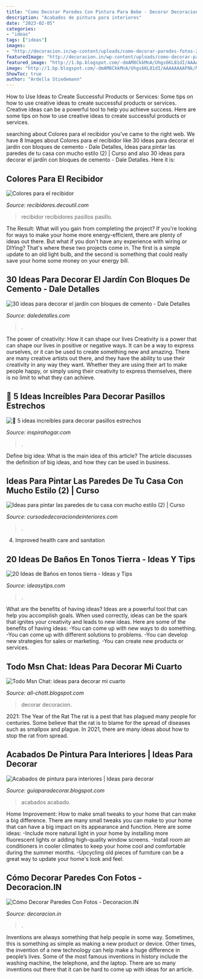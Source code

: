 ```yaml
---
title: "Como Decorar Paredes Con Pintura Para Bebe - Decorar Decoracion"
description: "Acabados de pintura para interiores"
date: "2023-02-05"
categories:
- "ideas"
tags: ["ideas"]
images:
- "http://decoracion.in/wp-content/uploads/como-decorar-paredes-fotos-2.jpg"
featuredImage: "http://decoracion.in/wp-content/uploads/como-decorar-paredes-fotos-2.jpg"
featured_image: "http://1.bp.blogspot.com/-dmAM8CkkMnA/Uhgs6KL81dI/AAAAAAAAFNk/M4x81TOJX-0/w1200-h630-p-k-no-nu/pintura-acabado-brillante.jpg"
image: "http://1.bp.blogspot.com/-dmAM8CkkMnA/Uhgs6KL81dI/AAAAAAAAFNk/M4x81TOJX-0/w1200-h630-p-k-no-nu/pintura-acabado-brillante.jpg"
ShowToc: true
author: "Ardella Stiedemann"
---
```



How to Use Ideas to Create Successful Products or Services: Some tips on how to use creative ideas to create successful products or services.
Creative ideas can be a powerful tool to help you achieve success. Here are some tips on how to use creative ideas to create successful products or services.

	

		
searching about Colores para el recibidor you've came to the right web. We have 8 Images about Colores para el recibidor like 30 ideas para decorar el jardín con bloques de cemento - Dale Detalles, Ideas para pintar las paredes de tu casa con mucho estilo (2) | Curso and also 30 ideas para decorar el jardín con bloques de cemento - Dale Detalles. Here it is:
		
    
## Colores Para El Recibidor

<img loading=lazy src="http://recibidores.decoutil.com/Imagenes/colores-para-el-recibidor.jpg" onerror="this.onerror=null;this.src='https://tse3.mm.bing.net/th?id=OIP.p-Qj8TXcJX4Apho8yrD5zwHaDw&amp;pid=15.1';" alt="Colores para el recibidor">

_Source: recibidores.decoutil.com_

>recibidor recibidores pasillos pasillo. 

	

The Result: What will you gain from completing the project?
If you're looking for ways to make your home more energy-efficient, there are plenty of ideas out there. But what if you don't have any experience with wiring or DIYing? That's where these two projects come in. The first is a simple update to an old light bulb, and the second is something that could really save your home some money on your energy bill.

    
## 30 Ideas Para Decorar El Jardín Con Bloques De Cemento - Dale Detalles

<img loading=lazy src="https://www.daledetalles.com/wp-content/uploads/2020/06/ideas-para-decorar-con-bloques-de-cemento6.jpg" onerror="this.onerror=null;this.src='https://tse3.mm.bing.net/th?id=OIP.TqZyQW4ewmil2CxEoDrVoAHaLL&amp;pid=15.1';" alt="30 ideas para decorar el jardín con bloques de cemento - Dale Detalles">

_Source: daledetalles.com_

>. 

	

The power of creativity: How it can shape our lives
Creativity is a power that can shape our lives in positive or negative ways. It can be a way to express ourselves, or it can be used to create something new and amazing. There are many creative artists out there, and they have the ability to use their creativity in any way they want. Whether they are using their art to make people happy, or simply using their creativity to express themselves, there is no limit to what they can achieve.

    
## 🥇 5 Ideas Increíbles Para Decorar Pasillos Estrechos

<img loading=lazy src="https://inspirahogar.com/wp-content/uploads/2018/01/pasillo.jpg" onerror="this.onerror=null;this.src='https://tse1.mm.bing.net/th?id=OIP.szlsUXC1KRJ-E8GA5d84cQHaJ4&amp;pid=15.1';" alt="🥇 5 ideas increíbles para decorar pasillos estrechos">

_Source: inspirahogar.com_

>. 

	

Define big idea: What is the main idea of this article?
The article discusses the definition of big ideas, and how they can be used in business.

    
## Ideas Para Pintar Las Paredes De Tu Casa Con Mucho Estilo (2) | Curso

<img loading=lazy src="https://cursodedecoraciondeinteriores.com/wp-content/uploads/2017/01/Ideas-para-pintar-las-paredes-de-tu-casa-con-mucho-estilo-2.jpg" onerror="this.onerror=null;this.src='https://tse4.mm.bing.net/th?id=OIP.ngxCBlONW4RlEEpDrgIoYAHaLJ&amp;pid=15.1';" alt="Ideas para pintar las paredes de tu casa con mucho estilo (2) | Curso">

_Source: cursodedecoraciondeinteriores.com_

>. 

	

4. Improved health care and sanitation 

    
## 20 Ideas De Baños En Tonos Tierra - Ideas Y Tips

<img loading=lazy src="https://ideasytips.com/wp-content/uploads/2020/10/banos-color-tierra8-785x1024.jpg" onerror="this.onerror=null;this.src='https://tse4.mm.bing.net/th?id=OIP.v1wI_jOyM15gtX-1OM3ODwHaJq&amp;pid=15.1';" alt="20 Ideas de Baños en tonos tierra - Ideas y Tips">

_Source: ideasytips.com_

>. 

	

What are the benefits of having ideas?
Ideas are a powerful tool that can help you accomplish goals. When used correctly, ideas can be the spark that ignites your creativity and leads to new ideas. Here are some of the benefits of having ideas: 
-You can come up with new ways to do something. 
-You can come up with different solutions to problems. 
-You can develop new strategies for sales or marketing. 
-You can create new products or services.

    
## Todo Msn Chat: Ideas Para Decorar Mi Cuarto

<img loading=lazy src="http://2.bp.blogspot.com/-BtTg_LnjZWs/TxHoz0ZS5-I/AAAAAAAAI6Y/Js8Y64UoNLM/s1600/dormitorio-101.jpg" onerror="this.onerror=null;this.src='https://tse3.mm.bing.net/th?id=OIP.MRkEEqKJztUWB_ykkesHLAHaF0&amp;pid=15.1';" alt="Todo Msn Chat: ideas para decorar mi cuarto">

_Source: all-chatt.blogspot.com_

>decorar decoracion. 

	

2021: The Year of the Rat
The rat is a pest that has plagued many people for centuries. Some believe that the rat is to blame for the spread of diseases such as smallpox and plague. In 2021, there are many ideas about how to stop the rat from spread.

    
## Acabados De Pintura Para Interiores | Ideas Para Decorar

<img loading=lazy src="http://1.bp.blogspot.com/-dmAM8CkkMnA/Uhgs6KL81dI/AAAAAAAAFNk/M4x81TOJX-0/w1200-h630-p-k-no-nu/pintura-acabado-brillante.jpg" onerror="this.onerror=null;this.src='https://tse2.mm.bing.net/th?id=OIP.egzzaClMSd-ZtJPIQIvrBAHaD4&amp;pid=15.1';" alt="Acabados de pintura para interiores | Ideas para decorar">

_Source: guiaparadecorar.blogspot.com_

>acabados acabado. 

	

Home Improvement: How to make small tweaks to your home that can make a big difference.
There are many small tweaks you can make to your home that can have a big impact on its appearance and function. Here are some ideas: 
-Include more natural light in your home by installing more fluorescent lights or adding high-quality window screens. 
-Install room air conditioners in cooler climates to keep your home cool and comfortable during the summer months. 
-Upcycling old pieces of furniture can be a great way to update your home's look and feel.

    
## Cómo Decorar Paredes Con Fotos - Decoracion.IN

<img loading=lazy src="http://decoracion.in/wp-content/uploads/como-decorar-paredes-fotos-2.jpg" onerror="this.onerror=null;this.src='https://tse2.mm.bing.net/th?id=OIP.Hm4mwgJiSQxyuL_sseBijQHaKK&amp;pid=15.1';" alt="Cómo Decorar Paredes Con Fotos - Decoracion.IN">

_Source: decoracion.in_

>. 

	

Inventions are always something that help people in some way. Sometimes, this is something as simple as making a new product or device. Other times, the invention of a new technology can help make a huge difference in people’s lives. Some of the most famous inventions in history include the washing machine, the telephone, and the laptop. There are so many inventions out there that it can be hard to come up with ideas for an article.

